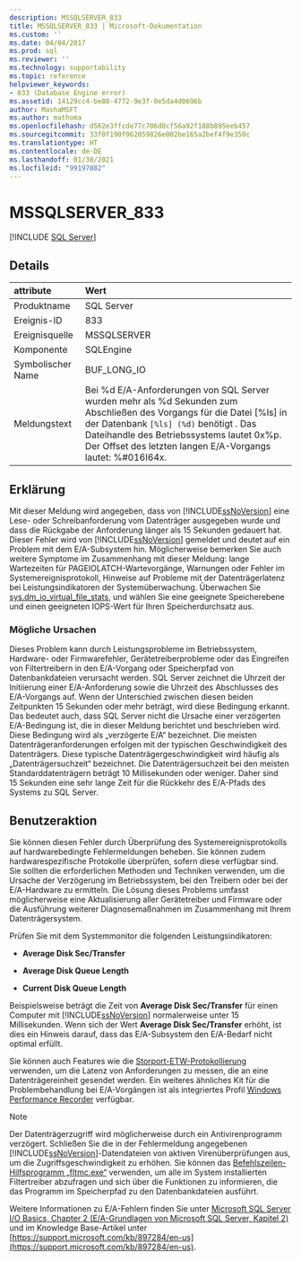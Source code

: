 ```yaml
---
description: MSSQLSERVER_833
title: MSSQLSERVER_833 | Microsoft-Dokumentation
ms.custom: ''
ms.date: 04/04/2017
ms.prod: sql
ms.reviewer: ''
ms.technology: supportability
ms.topic: reference
helpviewer_keywords:
- 833 (Database Engine error)
ms.assetid: 14129cc4-be80-4772-9e3f-0e5da4d0696b
author: MashaMSFT
ms.author: mathoma
ms.openlocfilehash: d562e3ffcde77c706d0cf56a92f188b895eeb457
ms.sourcegitcommit: 33f0f190f962059826e002be165a2bef4f9e350c
ms.translationtype: HT
ms.contentlocale: de-DE
ms.lasthandoff: 01/30/2021
ms.locfileid: "99197882"
---
```

# <a name="mssqlserver_833"></a>MSSQLSERVER_833
 [!INCLUDE [SQL Server](../../includes/applies-to-version/sql-asdbmi.md)]
  
## <a name="details"></a>Details  
  
| attribute | Wert |  
| :-------- | :---- |  
|Produktname|SQL Server|  
|Ereignis-ID|833|  
|Ereignisquelle|MSSQLSERVER|  
|Komponente|SQLEngine|  
|Symbolischer Name|BUF_LONG_IO|  
|Meldungstext|Bei %d E/A-Anforderungen von SQL Server wurden mehr als %d Sekunden zum Abschließen des Vorgangs für die Datei [%ls] in der Datenbank `[%ls] (%d)` benötigt .  Das Dateihandle des Betriebssystems lautet 0x%p.  Der Offset des letzten langen E/A-Vorgangs lautet: %#016I64x.|  
  
## <a name="explanation"></a>Erklärung  
Mit dieser Meldung wird angegeben, dass von [!INCLUDE[ssNoVersion](../../includes/ssnoversion-md.md)] eine Lese- oder Schreibanforderung vom Datenträger ausgegeben wurde und dass die Rückgabe der Anforderung länger als 15 Sekunden gedauert hat. Dieser Fehler wird von [!INCLUDE[ssNoVersion](../../includes/ssnoversion-md.md)] gemeldet und deutet auf ein Problem mit dem E/A-Subsystem hin. Möglicherweise bemerken Sie auch weitere Symptome im Zusammenhang mit dieser Meldung: lange Wartezeiten für PAGEIOLATCH-Wartevorgänge, Warnungen oder Fehler im Systemereignisprotokoll, Hinweise auf Probleme mit der Datenträgerlatenz bei Leistungsindikatoren der Systemüberwachung. Überwachen Sie [sys.dm_io_virtual_file_stats](../system-dynamic-management-views/sys-dm-io-virtual-file-stats-transact-sql.md), und wählen Sie eine geeignete Speicherebene und einen geeigneten IOPS-Wert für Ihren Speicherdurchsatz aus. 
  
### <a name="possible-causes"></a>Mögliche Ursachen  
Dieses Problem kann durch Leistungsprobleme im Betriebssystem, Hardware- oder Firmwarefehler, Gerätetreiberprobleme oder das Eingreifen von Filtertreibern in den E/A-Vorgang oder Speicherpfad von Datenbankdateien verursacht werden. SQL Server zeichnet die Uhrzeit der Initiierung einer E/A-Anforderung sowie die Uhrzeit des Abschlusses des E/A-Vorgangs auf. Wenn der Unterschied zwischen diesen beiden Zeitpunkten 15 Sekunden oder mehr beträgt, wird diese Bedingung erkannt. Das bedeutet auch, dass SQL Server nicht die Ursache einer verzögerten E/A-Bedingung ist, die in dieser Meldung berichtet und beschrieben wird. Diese Bedingung wird als „verzögerte E/A“ bezeichnet. Die meisten Datenträgeranforderungen erfolgen mit der typischen Geschwindigkeit des Datenträgers. Diese typische Datenträgergeschwindigkeit wird häufig als „Datenträgersuchzeit“ bezeichnet. Die Datenträgersuchzeit bei den meisten Standarddatenträgern beträgt 10 Millisekunden oder weniger. Daher sind 15 Sekunden eine sehr lange Zeit für die Rückkehr des E/A-Pfads des Systems zu SQL Server. 
  
## <a name="user-action"></a>Benutzeraktion  
Sie können diesen Fehler durch Überprüfung des Systemereignisprotokolls auf hardwarebedingte Fehlermeldungen beheben. Sie können zudem hardwarespezifische Protokolle überprüfen, sofern diese verfügbar sind. Sie sollten die erforderlichen Methoden und Techniken verwenden, um die Ursache der Verzögerung im Betriebssystem, bei den Treibern oder bei der E/A-Hardware zu ermitteln. Die Lösung dieses Problems umfasst möglicherweise eine Aktualisierung aller Gerätetreiber und Firmware oder die Ausführung weiterer Diagnosemaßnahmen im Zusammenhang mit Ihrem Datenträgersystem. 
  
Prüfen Sie mit dem Systemmonitor die folgenden Leistungsindikatoren:  
  
-   **Average Disk Sec/Transfer**  
  
-   **Average Disk Queue Length**  
  
-   **Current Disk Queue Length**  
  
Beispielsweise beträgt die Zeit von **Average Disk Sec/Transfer** für einen Computer mit [!INCLUDE[ssNoVersion](../../includes/ssnoversion-md.md)] normalerweise unter 15 Millisekunden. Wenn sich der Wert **Average Disk Sec/Transfer** erhöht, ist dies ein Hinweis darauf, dass das E/A-Subsystem den E/A-Bedarf nicht optimal erfüllt.

Sie können auch Features wie die [Storport-ETW-Protokollierung](/archive/blogs/ntdebugging/storport-etw-logging-to-measure-requests-made-to-a-disk-unit) verwenden, um die Latenz von Anforderungen zu messen, die an eine Datenträgereinheit gesendet werden. Ein weiteres ähnliches Kit für die Problembehandlung bei E/A-Vorgängen ist als integriertes Profil [Windows Performance Recorder](/windows-hardware/test/wpt/introduction-to-wpr) verfügbar.
  
> [!NOTE]  
> Der Datenträgerzugriff wird möglicherweise durch ein Antivirenprogramm verzögert. Schließen Sie die in der Fehlermeldung angegebenen [!INCLUDE[ssNoVersion](../../includes/ssnoversion-md.md)]-Datendateien von aktiven Virenüberprüfungen aus, um die Zugriffsgeschwindigkeit zu erhöhen. Sie können das [Befehlszeilen-Hilfsprogramm „fltmc.exe“](/windows-hardware/drivers/ifs/development-and-testing-tools#fltmcexe-control-program) verwenden, um alle im System installierten Filtertreiber abzufragen und sich über die Funktionen zu informieren, die das Programm im Speicherpfad zu den Datenbankdateien ausführt. 
  
Weitere Informationen zu E/A-Fehlern finden Sie unter [Microsoft SQL Server I/O Basics, Chapter 2 (E/A-Grundlagen von Microsoft SQL Server, Kapitel 2)](/previous-versions/sql/sql-server-2005/administrator/cc917726(v=technet.10)) und im Knowledge Base-Artikel unter [https://support.microsoft.com/kb/897284/en-us](https://support.microsoft.com/kb/897284/en-us).  
